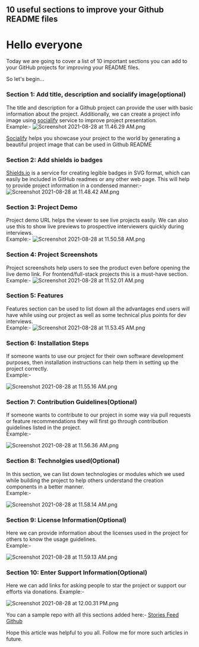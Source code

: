 ## 10 useful sections to improve your Github README files

# Hello everyone
Today we are going to cover a list of 10 important sections you can add to your GitHub projects for improving your README files.

So let's begin...

### Section 1: Add title, description and socialify image(optional)
The title and description for a Github project can provide the user with basic information about the project.
Additionally, we can create a project info image using  [socialify](https://socialify.git.ci/)  service to improve project presentation.  
Example:-
![Screenshot 2021-08-28 at 11.46.29 AM.png](https://cdn.hashnode.com/res/hashnode/image/upload/v1630131413287/MVYBKNtuBk.png)

 [Socialify](https://socialify.git.ci/)  helps you showcase your project to the world by generating a beautiful project image that can be used in Github README

### Section 2: Add shields io badges
 [Shields.io](https://shields.io/) is a service for creating legible badges in SVG format, which can easily be included in GitHub readmes or any other web page.
This will help to provide project information in a condensed manner:-
![Screenshot 2021-08-28 at 11.48.42 AM.png](https://cdn.hashnode.com/res/hashnode/image/upload/v1630131526957/3a8IXbWEV.png)

### Section 3: Project Demo
Project demo URL helps the viewer to see live projects easily. We can also use this to show live previews to prospective interviewers quickly during interviews.  
Example:- 
![Screenshot 2021-08-28 at 11.50.58 AM.png](https://cdn.hashnode.com/res/hashnode/image/upload/v1630131664193/_Or-vf2UJ.png)

### Section 4: Project Screenshots
Project screenshots help users to see the product even before opening the live demo link. For frontend/full-stack projects this is a must-have section.  
Example:-
![Screenshot 2021-08-28 at 11.52.01 AM.png](https://cdn.hashnode.com/res/hashnode/image/upload/v1630131727261/FViueK3qH.png)


### Section 5: Features
Features section can be used to list down all the advantages end users will have while using our project as well as some technical plus points for dev interviews.   
Example:-
![Screenshot 2021-08-28 at 11.53.45 AM.png](https://cdn.hashnode.com/res/hashnode/image/upload/v1630131829985/75MnZh9pC.png)

### Section 6: Installation Steps
If someone wants to use our project for their own software development purposes, then installation instructions can help them in setting up the project correctly.  
Example:-

![Screenshot 2021-08-28 at 11.55.16 AM.png](https://cdn.hashnode.com/res/hashnode/image/upload/v1630131921478/xon1CCzrl.png)

### Section 7: Contribution Guidelines(Optional)
If someone wants to contribute to our project in some way via pull requests or feature recommendations they will first go through contribution guidelines listed in the project.   
Example:-

![Screenshot 2021-08-28 at 11.56.36 AM.png](https://cdn.hashnode.com/res/hashnode/image/upload/v1630132001913/Xys47zoBR.png)

### Section 8: Technolgies used(Optional)
In this section, we can list down technologies or modules which we used while building the project to help others understand the creation components in a better manner.   
Example:-

![Screenshot 2021-08-28 at 11.58.14 AM.png](https://cdn.hashnode.com/res/hashnode/image/upload/v1630132101901/VKlqdn97K.png)

### Section 9: License Information(Optional)
Here we can provide information about the licenses used in the project for others to know the usage guidelines.  
Example:-

![Screenshot 2021-08-28 at 11.59.13 AM.png](https://cdn.hashnode.com/res/hashnode/image/upload/v1630132157776/Ou2Am-udT.png)

### Section 10: Enter Support Information(Optional)
Here we can add links for asking people to star the project or support our efforts via donations.
Example:-

![Screenshot 2021-08-28 at 12.00.31 PM.png](https://cdn.hashnode.com/res/hashnode/image/upload/v1630132236432/mdA86aIZ8.png)

You can a sample repo with all this sections added here:-  [Stories Feed Github](https://github.com/saurabhnative/storiesfeedapp) 

Hope this article was helpful to you all. Follow me for more such articles in future.
